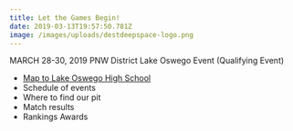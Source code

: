 ```yaml
---
title: Let the Games Begin!
date: 2019-03-13T19:57:50.781Z
image: /images/uploads/destdeepspace-logo.png
---
```

MARCH 28-30, 2019PNW District Lake Oswego Event (Qualifying Event)

* [Map to Lake Oswego High School ](https://www.google.com/maps/place/Lake+Oswego+Senior+High+School/@45.42752,-122.702481,16z/data=!4m5!3m4!1s0x0:0xca28633b2e16a0ea!8m2!3d45.4275204!4d-122.7024808?hl=en-US)
* Schedule of events
* Where to find our pit
* Match results
* RankingsAwards

